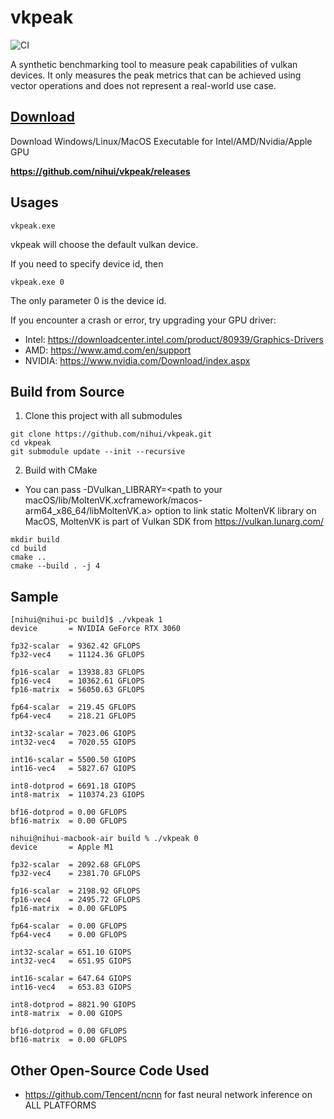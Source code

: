 # vkpeak

![CI](https://github.com/nihui/vkpeak/workflows/CI/badge.svg)

A synthetic benchmarking tool to measure peak capabilities of vulkan devices. It only measures the peak metrics that can be achieved using vector operations and does not represent a real-world use case.

## [Download](https://github.com/nihui/vkpeak/releases)

Download Windows/Linux/MacOS Executable for Intel/AMD/Nvidia/Apple GPU

**https://github.com/nihui/vkpeak/releases**

## Usages

```shell
vkpeak.exe
```

vkpeak will choose the default vulkan device.

If you need to specify device id, then

```shell
vkpeak.exe 0
```

The only parameter 0 is the device id.

If you encounter a crash or error, try upgrading your GPU driver:

- Intel: https://downloadcenter.intel.com/product/80939/Graphics-Drivers
- AMD: https://www.amd.com/en/support
- NVIDIA: https://www.nvidia.com/Download/index.aspx

## Build from Source

1. Clone this project with all submodules

```shell
git clone https://github.com/nihui/vkpeak.git
cd vkpeak
git submodule update --init --recursive
```

2. Build with CMake
  - You can pass -DVulkan_LIBRARY=<path to your macOS/lib/MoltenVK.xcframework/macos-arm64_x86_64/libMoltenVK.a> option to link static MoltenVK library on MacOS, MoltenVK is part of Vulkan SDK from https://vulkan.lunarg.com/

```shell
mkdir build
cd build
cmake ..
cmake --build . -j 4
```

## Sample

```
[nihui@nihui-pc build]$ ./vkpeak 1
device       = NVIDIA GeForce RTX 3060

fp32-scalar  = 9362.42 GFLOPS
fp32-vec4    = 11124.36 GFLOPS

fp16-scalar  = 13938.83 GFLOPS
fp16-vec4    = 10362.61 GFLOPS
fp16-matrix  = 56050.63 GFLOPS

fp64-scalar  = 219.45 GFLOPS
fp64-vec4    = 218.21 GFLOPS

int32-scalar = 7023.06 GIOPS
int32-vec4   = 7020.55 GIOPS

int16-scalar = 5500.50 GIOPS
int16-vec4   = 5827.67 GIOPS

int8-dotprod = 6691.18 GIOPS
int8-matrix  = 110374.23 GIOPS

bf16-dotprod = 0.00 GFLOPS
bf16-matrix  = 0.00 GFLOPS
```

```
nihui@nihui-macbook-air build % ./vkpeak 0 
device       = Apple M1

fp32-scalar  = 2092.68 GFLOPS
fp32-vec4    = 2381.70 GFLOPS

fp16-scalar  = 2198.92 GFLOPS
fp16-vec4    = 2495.72 GFLOPS
fp16-matrix  = 0.00 GFLOPS

fp64-scalar  = 0.00 GFLOPS
fp64-vec4    = 0.00 GFLOPS

int32-scalar = 651.10 GIOPS
int32-vec4   = 651.95 GIOPS

int16-scalar = 647.64 GIOPS
int16-vec4   = 653.83 GIOPS

int8-dotprod = 8821.90 GIOPS
int8-matrix  = 0.00 GIOPS

bf16-dotprod = 0.00 GFLOPS
bf16-matrix  = 0.00 GFLOPS
```

## Other Open-Source Code Used

- https://github.com/Tencent/ncnn for fast neural network inference on ALL PLATFORMS
